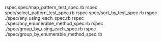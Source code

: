 rspec spec/map_pattern_test_spec.rb
rspec spec/select_pattern_test_spec.rb
rspec spec/sort_by_test_spec.rb
rspec ./spec/any_using_each_spec.rb
rspec ./spec/any_enumerable_method_spec.rb
rspec ./spec/group_by_using_each_spec.rb
rspec ./spec/group_by_enumerable_method_spec.rb


